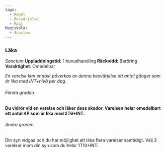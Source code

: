 ```yaml
---
tags:
  - Regel
  - Besvärjelse
  - Magi
Magiskola:
  - Sanctum
---
```

### Läka
*Sanctum*
**Uppladdningstid:** 1 huvudhandling
**Räckvidd:** Beröring
**Varaktighet**: Omedelbar

*En varelse kan endast påverkas av denna besvärjelse ett antal gånger som är lika med INT+nivå per dag.*

###### Första graden
**Du vidrör vid en varelse och läker dess skador. Varelsen helar omedelbart ett antal KP som är lika med 2T6+INT.**

###### Andra graden
Din syn vidgas och du har möjlighet att läka flera varelser samtidigt. Välj 3 varelser inom din syn som du helar 1T10+INT. 

